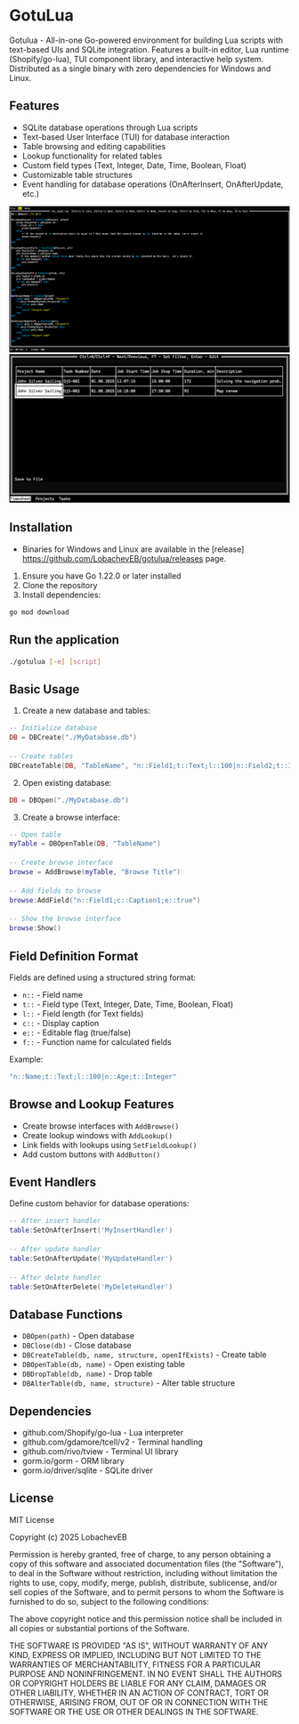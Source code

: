 # GotuLua

Gotulua - All-in-one Go-powered environment for building Lua scripts with text-based UIs and SQLite integration. Features a built-in editor, Lua runtime (Shopify/go-lua), TUI component library, and interactive help system. Distributed as a single binary with zero dependencies for Windows and Linux.

## Features

- SQLite database operations through Lua scripts
- Text-based User Interface (TUI) for database interaction
- Table browsing and editing capabilities
- Lookup functionality for related tables
- Custom field types (Text, Integer, Date, Time, Boolean, Float)
- Customizable table structures
- Event handling for database operations (OnAfterInsert, OnAfterUpdate, etc.)

![screenshot](docs/editor.png)
![screenshot](docs/browse.png)

## Installation

- Binaries for Windows and Linux are available in the [release] https://github.com/LobachevEB/gotulua/releases page.

1. Ensure you have Go 1.22.0 or later installed
2. Clone the repository
3. Install dependencies:
```sh
go mod download
```

## Run the application
```sh
./gotulua [-e] [script]
```

## Basic Usage

1. Create a new database and tables:
```lua
-- Initialize database
DB = DBCreate("./MyDatabase.db")

-- Create tables
DBCreateTable(DB, "TableName", "n::Field1;t::Text;l::100|n::Field2;t::Integer", true)
```

2. Open existing database:
```lua
DB = DBOpen("./MyDatabase.db")
```

3. Create a browse interface:
```lua
-- Open table
myTable = DBOpenTable(DB, "TableName")

-- Create browse interface
browse = AddBrowse(myTable, "Browse Title")

-- Add fields to browse
browse:AddField("n::Field1;c::Caption1;e::true")

-- Show the browse interface
browse:Show()
```

## Field Definition Format

Fields are defined using a structured string format:
- `n::` - Field name
- `t::` - Field type (Text, Integer, Date, Time, Boolean, Float)
- `l::` - Field length (for Text fields)
- `c::` - Display caption
- `e::` - Editable flag (true/false)
- `f::` - Function name for calculated fields

Example:
```lua
"n::Name;t::Text;l::100|n::Age;t::Integer"
```

## Browse and Lookup Features

- Create browse interfaces with `AddBrowse()`
- Create lookup windows with `AddLookup()`
- Link fields with lookups using `SetFieldLookup()`
- Add custom buttons with `AddButton()`

## Event Handlers

Define custom behavior for database operations:
```lua
-- After insert handler
table:SetOnAfterInsert('MyInsertHandler')

-- After update handler
table:SetOnAfterUpdate('MyUpdateHandler')

-- After delete handler
table:SetOnAfterDelete('MyDeleteHandler')
```

## Database Functions

- `DBOpen(path)` - Open database
- `DBClose(db)` - Close database
- `DBCreateTable(db, name, structure, openIfExists)` - Create table
- `DBOpenTable(db, name)` - Open existing table
- `DBDropTable(db, name)` - Drop table
- `DBAlterTable(db, name, structure)` - Alter table structure

## Dependencies

- github.com/Shopify/go-lua - Lua interpreter
- github.com/gdamore/tcell/v2 - Terminal handling
- github.com/rivo/tview - Terminal UI library
- gorm.io/gorm - ORM library
- gorm.io/driver/sqlite - SQLite driver

## License

MIT License

Copyright (c) 2025 LobachevEB

Permission is hereby granted, free of charge, to any person obtaining a copy
of this software and associated documentation files (the "Software"), to deal
in the Software without restriction, including without limitation the rights
to use, copy, modify, merge, publish, distribute, sublicense, and/or sell
copies of the Software, and to permit persons to whom the Software is
furnished to do so, subject to the following conditions:

The above copyright notice and this permission notice shall be included in all
copies or substantial portions of the Software.

THE SOFTWARE IS PROVIDED "AS IS", WITHOUT WARRANTY OF ANY KIND, EXPRESS OR
IMPLIED, INCLUDING BUT NOT LIMITED TO THE WARRANTIES OF MERCHANTABILITY,
FITNESS FOR A PARTICULAR PURPOSE AND NONINFRINGEMENT. IN NO EVENT SHALL THE
AUTHORS OR COPYRIGHT HOLDERS BE LIABLE FOR ANY CLAIM, DAMAGES OR OTHER
LIABILITY, WHETHER IN AN ACTION OF CONTRACT, TORT OR OTHERWISE, ARISING FROM,
OUT OF OR IN CONNECTION WITH THE SOFTWARE OR THE USE OR OTHER DEALINGS IN THE
SOFTWARE.